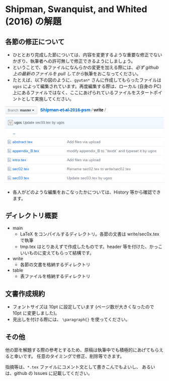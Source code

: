 # Shipman, Swanquist, and Whited (2016) の解題

## 各節の修正について

- ひととおり完成した節については、内容を変更するような重要な修正でないかぎり、執筆者への許可無しで修正できるようにしましょう。
- ということで、各ファイルになんらかの変更を加える際には、*必ず github 上の最新のファイルを pull してから*執筆をおこなってください。
- たとえば、以下の図のように、`gyutan*` さんに作成してもらったファイルは `ugos` によって編集されています。再度編集する際は、ローカル (自身の PC) 上にあるファイルではなく、ここにあげられているファイルをスタートポイントとして実施してください。

![commit の例](./fig/tmp01.png)

- 各人がどのような編集をおこなったかについては、History 等から確認できます。

## ディレクトリ概要

- main
    - LaTeX をコンパイルするディレクトリ。各節の文書は write/sec0x.tex で執筆
    - tmp.tex はとりあえずで作成したものです。header 等を付けた、かっこいいものに変えてもらって結構です。
- write
    - 各節の文書を格納するディレクトリ
- table
    - 表ファイルを格納するディレクトリ
    
## 文書作成規約

- フォントサイズは 10pt に設定しています (ページ数が大きくなったので 10pt に変更しました)。
- 見出しを付ける際には、 `\paragraph{}` を使ってください。

## その他

他の節を解題する際の参考とするため、原稿は執筆中でも積極的にあげてもらえると幸いです。
任意のタイミングで修正、削除等できます。

指摘等は、`*.tex` ファイルにコメント文として書きこんでもよいし、
あるいは、github の Issues に記載してください。
